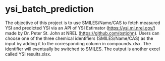 # ysi_batch_prediction
The objective of this project is to use SMILES/Name/CAS to fetch measured YSI and predicted YSI via an API of YSI Estimator (https://ysi.ml.nrel.gov/) made by Dr. Peter St. John at NREL (https://github.com/pstjohn).
Users can choose one of the three chemical identifiers (SMILES/Name/CAS) as the input by adding it to the corresponding column in compounds.xlsx. The identifier will eventually be switched to SMILES. The output is another excel called YSI results.xlsx.
